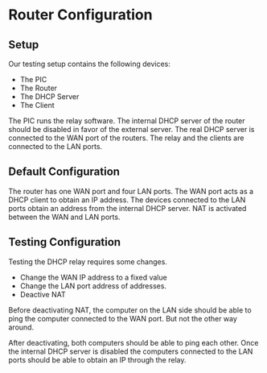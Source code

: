 # Router Configuration

## Setup

Our testing setup contains the following devices:

 * The PIC
 * The Router
 * The DHCP Server
 * The Client

The PIC runs the relay software. The internal DHCP server of the router should be disabled in favor of the external server. The real DHCP server is connected to the WAN port of the routers. The relay and the clients are connected to the LAN ports.

## Default Configuration

The router has one WAN port and four LAN ports. The WAN port acts as a DHCP client to obtain an IP address. The devices connected to the LAN ports obtain an address from the internal DHCP server. NAT is activated between the WAN and LAN ports.

## Testing Configuration

Testing the DHCP relay requires some changes.

 * Change the WAN IP address to a fixed value
 * Change the LAN port address of addresses.
 * Deactive NAT

Before deactivating NAT, the computer on the LAN side should be able to ping the computer connected to the WAN port. But not the other way around.

After deactivating, both computers should be able to ping each other. Once the internal DHCP server is disabled the computers connected to the LAN ports should be able to obtain an IP through the relay.